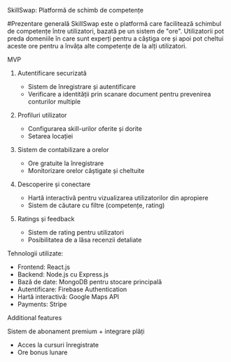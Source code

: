 SkillSwap: Platformă de schimb de competențe

#Prezentare generală
SkillSwap este o platformă care facilitează schimbul de competențe între utilizatori, bazată pe un sistem de "ore".
Utilizatorii pot preda domeniile în care sunt experți pentru a câștiga ore și apoi pot cheltui aceste ore pentru a învăța
alte competențe de la alți utilizatori.

MVP

1. Autentificare securizată
   - Sistem de înregistrare și autentificare
   - Verificare a identității prin scanare document pentru prevenirea conturilor multiple

2. Profiluri utilizator
   - Configurarea skill-urilor oferite și dorite
   - Setarea locației

3. Sistem de contabilizare a orelor
   - Ore gratuite la înregistrare
   - Monitorizare orelor câștigate și cheltuite

4. Descoperire și conectare
   - Hartă interactivă pentru vizualizarea utilizatorilor din apropiere
   - Sistem de căutare cu filtre (competențe, rating)

5. Ratings și feedback
   - Sistem de rating pentru utilizatori
   - Posibilitatea de a lăsa recenzii detaliate


Tehnologii utilizate:
- Frontend: React.js
- Backend: Node.js cu Express.js
- Bază de date: MongoDB pentru stocare principală
- Autentificare: Firebase Authentication
- Hartă interactivă: Google Maps API
- Payments: Stripe


Additional features

Sistem de abonament premium + integrare plăți
   - Acces la cursuri înregistrate
   - Ore bonus lunare
